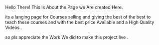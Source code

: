 Hello There! 
This Is About the Page we Are created Here.

its a langing page for Courses selling and giving the best of the best to teach these courses and with the best price Available and a High Quality Videos .



so pls appreciate the Work We did to make this project live .